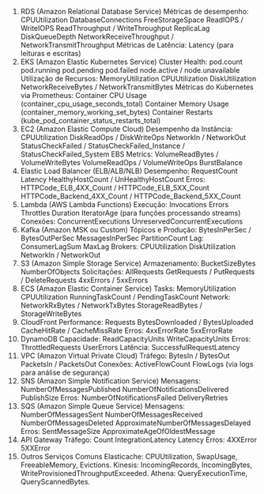 1. RDS (Amazon Relational Database Service)
Métricas de desempenho:
CPUUtilization
DatabaseConnections
FreeStorageSpace
ReadIOPS / WriteIOPS
ReadThroughput / WriteThroughput
ReplicaLag
DiskQueueDepth
NetworkReceiveThroughput / NetworkTransmitThroughput
Métricas de Latência:
Latency (para leituras e escritas)
2. EKS (Amazon Elastic Kubernetes Service)
Cluster Health:
pod.count
pod.running
pod.pending
pod.failed
node.active / node.unavailable
Utilização de Recursos:
MemoryUtilization
CPUUtilization
DiskUtilization
NetworkReceiveBytes / NetworkTransmitBytes
Métricas do Kubernetes via Prometheus:
Container CPU Usage (container_cpu_usage_seconds_total)
Container Memory Usage (container_memory_working_set_bytes)
Container Restarts (kube_pod_container_status_restarts_total)
3. EC2 (Amazon Elastic Compute Cloud)
Desempenho da Instância:
CPUUtilization
DiskReadOps / DiskWriteOps
NetworkIn / NetworkOut
StatusCheckFailed / StatusCheckFailed_Instance / StatusCheckFailed_System
EBS Metrics:
VolumeReadBytes / VolumeWriteBytes
VolumeReadOps / VolumeWriteOps
BurstBalance
4. Elastic Load Balancer (ELB/ALB/NLB)
Desempenho:
RequestCount
Latency
HealthyHostCount / UnHealthyHostCount
Erros:
HTTPCode_ELB_4XX_Count / HTTPCode_ELB_5XX_Count
HTTPCode_Backend_4XX_Count / HTTPCode_Backend_5XX_Count
5. Lambda (AWS Lambda Functions)
Execução:
Invocations
Errors
Throttles
Duration
IteratorAge (para funções processando streams)
Conexões:
ConcurrentExecutions
UnreservedConcurrentExecutions
6. Kafka (Amazon MSK ou Custom)
Tópicos e Produção:
BytesInPerSec / BytesOutPerSec
MessagesInPerSec
PartitionCount
Lag:
ConsumerLagSum
MaxLag
Brokers:
CPUUtilization
DiskUtilization
NetworkIn / NetworkOut
7. S3 (Amazon Simple Storage Service)
Armazenamento:
BucketSizeBytes
NumberOfObjects
Solicitações:
AllRequests
GetRequests / PutRequests / DeleteRequests
4xxErrors / 5xxErrors
8. ECS (Amazon Elastic Container Service)
Tasks:
MemoryUtilization
CPUUtilization
RunningTaskCount / PendingTaskCount
Network:
NetworkRxBytes / NetworkTxBytes
StorageReadBytes / StorageWriteBytes
9. CloudFront
Performance:
Requests
BytesDownloaded / BytesUploaded
CacheHitRate / CacheMissRate
Erros:
4xxErrorRate
5xxErrorRate
10. DynamoDB
Capacidade:
ReadCapacityUnits
WriteCapacityUnits
Erros:
ThrottledRequests
UserErrors
Latência:
SuccessfulRequestLatency
11. VPC (Amazon Virtual Private Cloud)
Tráfego:
BytesIn / BytesOut
PacketsIn / PacketsOut
Conexões:
ActiveFlowCount
FlowLogs (via logs para análise de segurança)
12. SNS (Amazon Simple Notification Service)
Mensagens:
NumberOfMessagesPublished
NumberOfNotificationsDelivered
PublishSize
Erros:
NumberOfNotificationsFailed
DeliveryRetries
13. SQS (Amazon Simple Queue Service)
Mensagens:
NumberOfMessagesSent
NumberOfMessagesReceived
NumberOfMessagesDeleted
ApproximateNumberOfMessagesDelayed
Erros:
SentMessageSize
ApproximateAgeOfOldestMessage
14. API Gateway
Tráfego:
Count
IntegrationLatency
Latency
Erros:
4XXError
5XXError
15. Outros Serviços Comuns
Elasticache: CPUUtilization, SwapUsage, FreeableMemory, Evictions.
Kinesis: IncomingRecords, IncomingBytes, WriteProvisionedThroughputExceeded.
Athena: QueryExecutionTime, QueryScannedBytes.

